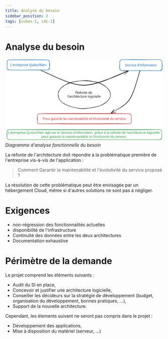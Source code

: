 ```yaml
---
title: Analyse du besoin
sidebar_position: 2
tags: [cubes-1, cdc-1]
---
```


# Analyse du besoin
![Diagramme d'analyse fonctionnelle du besoin](./assets/bete-a-cornes.png)
*Diagramme d'analyse fonctionnelle du besoin*

La refonte de l'architecture doit répondre à la problématique première de l'entreprise vis-à-vis de l'application :
> Comment Garantir la maintenabilité et l'évolutivité du service proposé ?

La résolution de cette problématique peut être envisagée par un hébergement Cloud, même si d'autres solutions ne sont pas à négliger.


# Exigences
- non-régression des fonctionnalités actuelles
- disponibilité de l'infrastructure
- Continuité des données entre les deux architectures
- Documentation exhaustive

# Périmètre de la demande
Le projet comprend les éléments suivants :
- Audit du SI en place,
- Concevoir et justifier  une architecture logicielle,
- Conseiller les décideurs sur la stratégie de développement (budget, organisation du développement, bonnes pratiques, ...),
- Support de la nouvelle architecture.

Cependant, les élements suivant ne seront pas compris dans le projet :
- Développement des applications,
- Mise à disposition du matériel (serveur, ...)